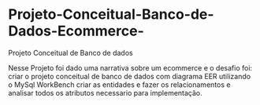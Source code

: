 # Projeto-Conceitual-Banco-de-Dados-Ecommerce-
Projeto Conceitual de Banco de dados 

Nesse Projeto foi dado uma narrativa sobre um ecommerce e o desafio foi:
criar o projeto conceitual de banco de dados com diagrama EER utilizando o MySql WorkBench
criar as entidades e fazer os relacionamentos e analisar todos os atributos necessario para implementação.
